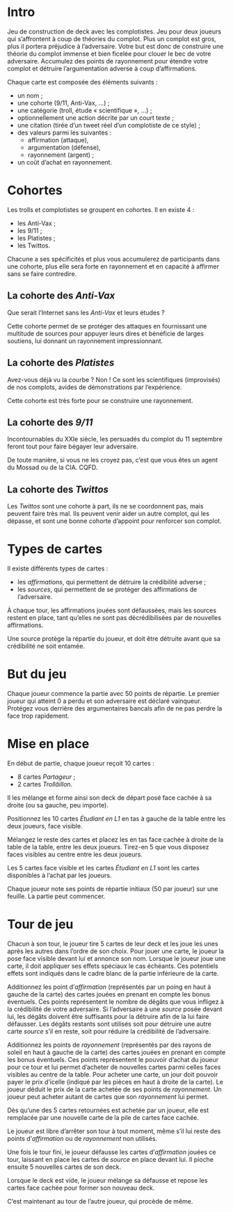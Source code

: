 # Intro

Jeu de construction de deck avec les complotistes.
Jeu pour deux joueurs qui s’affrontent à coup de théories du complot.
Plus un complot est gros, plus il portera préjudice à l’adversaire.
Votre but est donc de construire une théorie du complot immense et bien ficelée pour clouer le bec de votre adversaire.
Accumulez des points de rayonnement pour étendre votre complot et détruire l’argumentation adverse à coup d’affirmations.

Chaque carte est composée des éléments suivants :
 - un nom ;
 - une cohorte (9/11, Anti-Vax, ...) ;
 - une catégorie (troll, étude « scientifique », ...) ;
 - optionnellement une action décrite par un court texte ;
 - une citation (tirée d’un tweet réel d’un complotiste de ce style) ;
 - des valeurs parmi les suivantes :
   - affirmation (attaque),
   - argumentation (défense),
   - rayonnement (argent) ;
 - un coût d’achat en rayonnement.

# Cohortes

Les trolls et complotistes se groupent en cohortes.
Il en existe 4 :
 - les Anti-Vax ;
 - les 9/11 ;
 - les Platistes ;
 - les Twittos.

Chacune a ses spécificités et plus vous accumulerez de participants dans une cohorte, plus elle sera forte en rayonnement et en capacité à affirmer sans se faire contredire.

## La cohorte des _Anti-Vax_

Que serait l’Internet sans les _Anti-Vax_ et leurs études ?

Cette cohorte permet de se protéger des attaques en fournissant une multitude de sources pour appuyer leurs dires et bénéficie de larges soutiens, lui donnant un rayonnement impressionnant.

## La cohorte des _Platistes_

Avez-vous déjà vu la courbe ?
Non !
Ce sont les scientifiques (improvisés) de nos complots, avides de démonstrations par l’expérience.

Cette cohorte est très forte pour se construire une rayonnement.

## La cohorte des _9/11_

Incontournables du XXIe siècle, les persuadés du complot du 11 septembre feront tout pour faire bégayer leur adversaire.

De toute manière, si vous ne les croyez pas, c’est que vous êtes un agent du Mossad ou de la CIA. CQFD.

## La cohorte des _Twittos_

Les _Twittos_ sont une cohorte à part, ils ne se coordonnent pas, mais peuvent faire très mal.
Ils peuvent venir aider un autre complot, qui les dépasse, et sont une bonne cohorte d’appoint pour renforcer son complot.

# Types de cartes

Il existe différents types de cartes :
 - les _affirmations_, qui permettent de détruire la crédibilité adverse ;
 - les _sources_, qui permettent de se protéger des affirmations de l’adversaire.

À chaque tour, les affirmations jouées sont défaussées, mais les sources restent en place, tant qu’elles ne sont pas décrédibilisées par de nouvelles affirmations.

Une source protège la répartie du joueur, et doit être détruite avant que sa crédibilité ne soit entamée.

# But du jeu

Chaque joueur commence la partie avec 50 points de répartie.
Le premier joueur qui atteint 0 a perdu et son adversaire est déclaré vainqueur.
Protégez vous derrière des argumentaires bancals afin de ne pas perdre la face trop rapidement.

# Mise en place

En début de partie, chaque joueur reçoit 10 cartes :
 - 8 cartes _Partageur_ ;
 - 2 cartes _Trollâillon_.

Il les mélange et forme ainsi son deck de départ posé face cachée à sa droite (ou sa gauche, peu importe).

Positionnez les 10 cartes _Étudiant en L1_ en tas à gauche de la table entre les deux joueurs, face visible.

Mélangez le reste des cartes et placez les en tas face cachée à droite de la table de la table, entre les deux joueurs.
Tirez-en 5 que vous disposez faces visibles au centre entre les deux joueurs.

Les 5 cartes face visible et les cartes _Étudiant en L1_ sont les cartes disponibles à l’achat par les joueurs.

Chaque joueur note ses points de répartie initiaux (50 par joueur) sur une feuille.
La partie peut commencer.

# Tour de jeu

Chacun à son tour, le joueur tire 5 cartes de leur deck et les joue les unes après les autres dans l’ordre de son choix.
Pour jouer une carte, le joueur la pose face visible devant lui et annonce son nom.
Lorsque le joueur joue une carte, il doit appliquer ses effets spéciaux le cas échéants.
Ces potentiels effets sont indiqués dans le cadre blanc de la partie inférieure de la carte.

Additionnez les point d’_affirmation_ (représentés par un poing en haut à gauche de la carte) des cartes jouées en prenant en compte les bonus éventuels.
Ces points représentent le nombre de dégâts que vous infligez à la crédibilité de votre adversaire.
Si l’adversaire à une _source_ posée devant lui, les dégâts doivent être suffisants pour la détruire afin de la lui faire défausser.
Les dégâts restants sont utilisés soit pour détruire une autre carte _source_ s’il en reste, soit pour réduire la crédibilité de l’adversaire.

Additionnez les points de _rayonnement_ (représentés par des rayons de soleil en haut à gauche de la carte) des cartes jouées en prenant en compte les bonus éventuels.
Ces points représentent le pouvoir d’achat du joueur pour ce tour et lui permet d’acheter de nouvelles cartes parmi celles faces visibles au centre de la table.
Pour acheter une carte, un jour doit pouvoir payer le prix d’icelle (indiqué par les pièces en haut à droite de la carte).
Le joueur déduit le prix de la carte achetée de ses points de _rayonnement_.
Un joueur peut acheter autant de cartes que son _rayonnement_ lui permet.

Dès qu’une des 5 cartes retournées est achetée par un joueur, elle est remplacée par une nouvelle carte de la pile de cartes face cachée.

Le joueur est libre d’arrêter son tour à tout moment, même s’il lui reste des points d’_affirmation_ ou de _rayonnement_ non utilisés.

Une fois le tour fini, le joueur défausse les cartes d’_affirmation_ jouées ce tour, laissant en place les cartes de _source_ en place devant lui.
Il pioche ensuite 5 nouvelles cartes de son deck.

Lorsque le deck est vide, le joueur mélange sa défausse et repose les cartes face cachée pour former son nouveau deck.

C’est maintenant au tour de l’autre joueur, qui procède de même.
